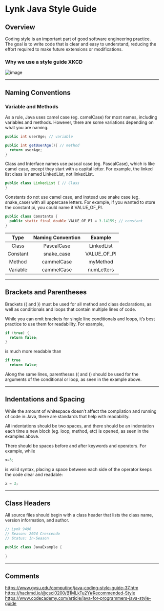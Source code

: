 # Lynk Java Style Guide <br>

## Overview <br>
Coding style is an important part of good software engineering practice. The goal is to write code that is clear and easy to understand, reducing the effort required to make future extensions or modifications. <br>

### Why we use a style guide XKCD <br>
![image](http://imgs.xkcd.com/comics/code_quality.png)

***

## Naming Conventions <br>
### Variable and Methods <br>
As a rule, Java uses camel case (eg. camelCase) for most names, including variables and methods. However, there are some variations depending on what you are naming.
````java
public int userAge; // variable

public int getUserAge(){ // method
  return userAge;
}
````
Class and Interface names use pascal case (eg. PascalCase), which is like camel case, except they start with a capital letter. For example, the linked list class is named LinkedList, not linkedList.
````java
public class LinkedList { // Class
}
````
Constants do not use camel case, and instead use snake case (eg. snake_case) with all uppercase letters. For example, if you wanted to store the constant pi, you could name it VALUE_OF_PI.
````java
public class Constants {
  public static final double VALUE_OF_PI = 3.14159; // constant
}
````
| Type | Naming Convention | Example |  
| :-: | :-: | :-: |
| Class | PascalCase | LinkedList |
| Constant | snake_case | VALUE_OF_PI |
| Method | cammelCase | myMethod | 
| Variable | cammelCase | numLetters |

***

## Brackets and Parentheses <br> 
Brackets ({ and }) must be used for all method and class declarations, as well as conditionals and loops that contain multiple lines of code.

While you can omit brackets for single line conditionals and loops, it’s best practice to use them for readability. For example,
````java
if (true) {
  return false;
}
````
is much more readable than
````java
if true
  return false;
````
Along the same lines, parentheses (( and )) should be used for the arguments of the conditional or loop, as seen in the example above.

***

## Indentations and Spacing <br>
While the amount of whitespace doesn’t affect the compilation and running of code in Java, there are standards that help with readability.

All indentations should be two spaces, and there should be an indentation each time a new block (eg. loop, method, etc) is opened, as seen in the examples above.

There should be spaces before and after keywords and operators. For example, while

````java
x=3;
````
is valid syntax, placing a space between each side of the operator keeps the code clear and readable:
````java
x = 3;
````

*** 

## Class Headers <br>
All source files should begin with a class header that lists the class name, version information, and author. 
````java
// Lynk 9496
// Season: 2024 Crescendo
// Status: In-Season

public class JavaExample {
  
}
````

*** 

## Comments
https://www.gvsu.edu/computing/java-coding-style-guide-37.htm
https://hackmd.io/@csci0200/B1MLkTu2Y#Recommended-Style
https://www.codecademy.com/article/java-for-programmers-java-style-guide
